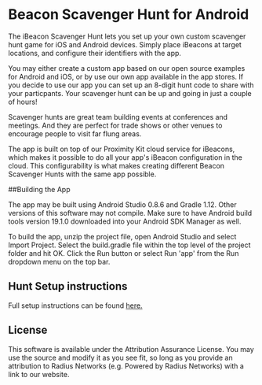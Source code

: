 Beacon Scavenger Hunt for Android
=============================

The iBeacon Scavenger Hunt lets you set up your own custom scavenger hunt game for iOS and Android devices. Simply place iBeacons at target locations, and configure their identifiers with the app.

You may either create a custom app based on our open source examples for Android and iOS, or by use our own app available in the app stores. If you decide to use our app you can set up an 8-digit hunt code to share with your particpants. Your scavenger hunt can be up and going in just a couple of hours!

Scavenger hunts are great team building events at conferences and meetings. And they are perfect for trade shows or other venues to encourage people to visit far flung areas.

The app is built on top of our Proximity Kit cloud service for iBeacons, which makes it possible to do all your app's iBeacon configuration in the cloud. This configurability is what makes creating different Beacon Scavenger Hunts with the same app possible.

##Building the App

The app may be built using Android Studio 0.8.6 and Gradle 1.12. Other versions of this software may not compile. Make sure to have Android build tools version 19.1.0 downloaded into your Android SDK Manager as well. 

To build the app, unzip the project file, open Android Studio and select Import Project. Select the build.gradle file within the top level of the project folder and hit OK. Click the Run button or select Run 'app' from the Run dropdown menu on the top bar.

## Hunt Setup instructions

Full setup instructions can be found [here.](http://developer.radiusnetworks.com/scavenger_hunt/instructions.html)

## License

This software is available under the Attribution Assurance License.  You may use the source and modify it as you see fit, so long as you provide 
an attribution to Radius Networks (e.g. Powered by Radius Networks) with a link to our website. 


